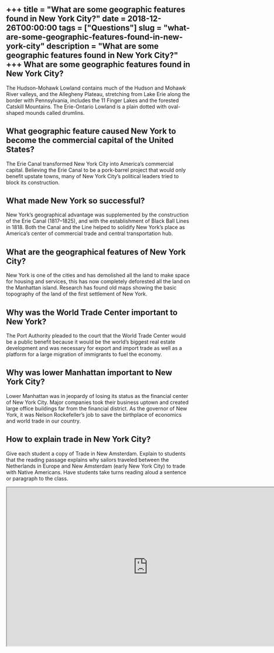 +++
title = "What are some geographic features found in New York City?"
date = 2018-12-26T00:00:00
tags = ["Questions"]
slug = "what-are-some-geographic-features-found-in-new-york-city"
description = "What are some geographic features found in New York City?"
+++
What are some geographic features found in New York City?
---------------------------------------------------------

The Hudson-Mohawk Lowland contains much of the Hudson and Mohawk River valleys, and the Allegheny Plateau, stretching from Lake Erie along the border with Pennsylvania, includes the 11 Finger Lakes and the forested Catskill Mountains. The Erie-Ontario Lowland is a plain dotted with oval-shaped mounds called drumlins.

What geographic feature caused New York to become the commercial capital of the United States?
----------------------------------------------------------------------------------------------

The Erie Canal transformed New York City into America’s commercial capital. Believing the Erie Canal to be a pork-barrel project that would only benefit upstate towns, many of New York City’s political leaders tried to block its construction.

What made New York so successful?
---------------------------------

New York’s geographical advantage was supplemented by the construction of the Erie Canal (1817–1825), and with the establishment of Black Ball Lines in 1818. Both the Canal and the Line helped to solidify New York’s place as America’s center of commercial trade and central transportation hub.

What are the geographical features of New York City?
----------------------------------------------------

New York is one of the cities and has demolished all the land to make space for housing and services, this has now completely deforested all the land on the Manhattan island. Research has found old maps showing the basic topography of the land of the first settlement of New York.

Why was the World Trade Center important to New York?
-----------------------------------------------------

The Port Authority pleaded to the court that the World Trade Center would be a public benefit because it would be the world’s biggest real estate development and was necessary for export and import trade as well as a platform for a large migration of immigrants to fuel the economy.

Why was lower Manhattan important to New York City?
---------------------------------------------------

Lower Manhattan was in jeopardy of losing its status as the financial center of New York City. Major companies took their business uptown and created large office buildings far from the financial district. As the governor of New York, it was Nelson Rockefeller’s job to save the birthplace of economics and world trade in our country.

How to explain trade in New York City?
--------------------------------------

Give each student a copy of Trade in New Amsterdam. Explain to students that the reading passage explains why sailors traveled between the Netherlands in Europe and New Amsterdam (early New York City) to trade with Native Americans. Have students take turns reading aloud a sentence or paragraph to the class.

<iframe allow="accelerometer; autoplay; clipboard-write; encrypted-media; gyroscope; picture-in-picture" allowfullscreen="" class="__youtube_prefs__  epyt-is-override  no-lazyload" data-no-lazy="1" data-origheight="433" data-origwidth="770" data-skipgform_ajax_framebjll="" height="433" id="_ytid_34307" loading="lazy" src="https://www.youtube.com/embed/hUYfFurBXdo?enablejsapi=1&autoplay=0&cc_load_policy=0&cc_lang_pref=&iv_load_policy=1&loop=0&modestbranding=0&rel=1&fs=1&playsinline=0&autohide=2&theme=dark&color=red&controls=1&" title="YouTube player" width="770"></iframe>